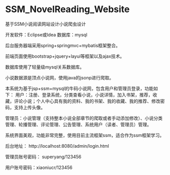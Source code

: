 # SSM_NovelReading_Website
基于SSM小说阅读网站设计小说爬虫设计

开发软件：Eclipse或Idea  数据库：mysql

后台服务器端采用spring+springmvc+mybatis框架整合。

前端页面使用bootstrap+jquery+layui等框架以及ajax技术。

数据库使用了轻量级mysql关系数据库。

小说数据源是顶点小说网，使用java的jsonp进行爬取。

本系统为基于jsp+ssm+mysql的牛码小说网，包含用户和管理员登录，功能如下：
用户：注册、登录系统，分类查看小说，小说详情，加入书架，推荐，收藏，评论小说；个人中心具有我的资料、我的书架、我的收藏、我的推荐、修改密码，支持上传头像。

管理员：小说管理（支持整本小说全部章节的爬取或者手动添加修改）、小说分类管理、轮播管理、评论管理、公告管理、系统用户（读者、管理员）管理。

系统界面美观，功能非常完整，使用目前主流框架ssm，适合作为ssm框架学习。


后台地址： http://localhost:8080/admin/login.html

管理员账号密码： superyang/123456

用户账号密码：xiaoniucr/123456

